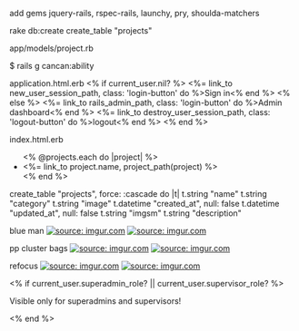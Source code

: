 add gems jquery-rails, rspec-rails, launchy, pry, shoulda-matchers

rake db:create
create_table "projects"

app/models/project.rb

$ rails g cancan:ability

application.html.erb
<% if current_user.nil? %>
  <%= link_to new_user_session_path, class: 'login-button' do %>Sign in<% end %>
<% else %>
  <%= link_to rails_admin_path, class: 'login-button' do %>Admin dashboard<% end %>
  <%= link_to destroy_user_session_path, class: 'logout-button' do %>logout<% end %>
<% end %>

index.html.erb
<ul>
  <% @projects.each do |project| %>
    <li><%= link_to project.name, project_path(project) %></li>
  <% end %>
</ul>


create_table "projects", force: :cascade do |t|
  t.string "name"
  t.string "category"
  t.string "image"
  t.datetime "created_at", null: false
  t.datetime "updated_at", null: false
  t.string "imgsm"
  t.string "description"

blue man
<a href="https://imgur.com/2q7koU5"><img src="https://i.imgur.com/2q7koU5.jpg" title="source: imgur.com" /></a>
<a href="https://imgur.com/dqINJvm"><img src="https://i.imgur.com/dqINJvm.jpg" title="source: imgur.com" /></a>

pp cluster bags
<a href="https://imgur.com/wxVZq0E"><img src="https://i.imgur.com/wxVZq0E.jpg" title="source: imgur.com" /></a>
<a href="https://imgur.com/supvCxq"><img src="https://i.imgur.com/supvCxq.jpg" title="source: imgur.com" /></a>

refocus
<a href="https://imgur.com/tU8ogLl"><img src="https://i.imgur.com/tU8ogLl.jpg" title="source: imgur.com" /></a>
<a href="https://imgur.com/Y5vw7uu"><img src="https://i.imgur.com/Y5vw7uu.jpg" title="source: imgur.com" /></a>

<% if current_user.superadmin_role? || current_user.supervisor_role? %>
  <p>Visible only for superadmins and supervisors! </p>
<% end %>
